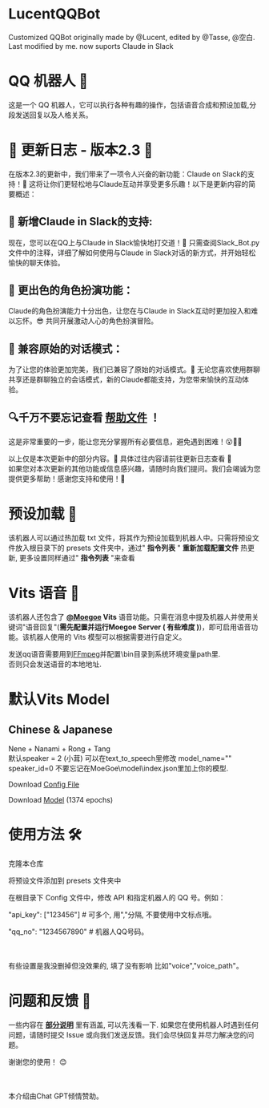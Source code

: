 # LucentQQBot
 Customized QQBot originally made by @Lucent, edited by @Tasse, @空白. Last modified by me. now suports Claude in Slack

 
# QQ 机器人 🤖
这是一个 QQ 机器人，它可以执行各种有趣的操作，包括语音合成和预设加载,分段发送回复以及人格关系。


# 🎉 更新日志 - 版本2.3 🚀
在版本2.3的更新中，我们带来了一项令人兴奋的新功能：Claude on Slack的支持！🥳 这将让你们更轻松地与Claude互动并享受更多乐趣！以下是更新内容的简要概述：

## 🌟 新增Claude in Slack的支持:
现在，您可以在QQ上与Claude in Slack愉快地打交道！🤖 只需查阅Slack_Bot.py文件中的注释，详细了解如何使用与Claude in Slack对话的新方式，并开始轻松愉快的聊天体验。
## 🎯 更出色的角色扮演功能：
Claude的角色扮演能力十分出色，让您在与Claude in Slack互动时更加投入和难以忘怀。😎 共同开展激动人心的角色扮演冒险。
## 💬 兼容原始的对话模式：
为了让您的体验更加完美，我们已兼容了原始的对话模式。💪 无论您喜欢使用群聊共享还是群聊独立的会话模式，新的Claude都能支持，为您带来愉快的互动体验。

## 🔍千万不要忘记查看 **[帮助文件](https://github.com/BlackPinkiller/LucentQQBot/blob/main/Claude教程（必读！）.pdf)** ！
 这是非常重要的一步，能让您充分掌握所有必要信息，避免遇到困难！😮🚨✅

以上仅是本次更新中的部分内容。💫 具体过往内容请前往更新日志查看 🙌 <br>如果您对本次更新的其他功能或信息感兴趣，请随时向我们提问。我们会竭诚为您提供更多帮助！感谢您支持和使用！🎯

# 预设加载 📃
该机器人可以通过热加载 txt 文件，将其作为预设加载到机器人中。只需将预设文件放入根目录下的 presets 文件夹中，通过" **指令列表** " **重新加载配置文件** 热更新, 更多设置同样通过" **指令列表** "来查看

# Vits 语音 🎤
该机器人还包含了 **[@Moegoe](https://github.com/LlmKira/MoeGoe) Vits** 语音功能。只需在消息中提及机器人并使用关键词"语音回复"(**需先配置并运行Moegoe Server ( **有些难度** )**)，即可启用语音功能。该机器人使用的 Vits 模型可以根据需要进行自定义。

发送qq语音需要用到[FFmpeg](https://github.com/BtbN/FFmpeg-Builds/releases)并配置\bin目录到系统环境变量path里.<br>否则只会发送语音的本地地址.

# 默认Vits Model
## Chinese & Japanese
Nene + Nanami + Rong + Tang<br>默认speaker = 2 (小茸)
可以在text_to_speech里修改
model_name=""
speaker_id=0
不要忘记在MoeGoe\model\index.json里加上你的模型.

Download [Config File](https://sjtueducn-my.sharepoint.com/:u:/g/personal/cjang_cjengh_sjtu_edu_cn/EYZfZuW5jtxIqIesYOpFuB4BVWtItUIO2f9YxGQZelRxaQ?e=MCZPCL)

Download [Model](https://sjtueducn-my.sharepoint.com/:u:/g/personal/cjang_cjengh_sjtu_edu_cn/EQ0IKHchgzZAt0E6GryW17EBsIlIkmby6BcO9FtoODjwNQ?e=5uzWtj) (1374 epochs)


# 使用方法 🛠️
克隆本仓库

将预设文件添加到 presets 文件夹中

在根目录下 Config 文件中，修改 API 和指定机器人的 QQ 号。例如：

"api_key": ["123456"] # 可多个, 用","分隔, 不要使用中文标点哦。

"qq_no": "1234567890" # 机器人QQ号码。

<br><br>有些设置是我没删掉但没效果的, 填了没有影响
比如"voice","voice_path"。

# 问题和反馈 🤔
一些内容在 **[部分说明](https://github.com/BlackPinkiller/LucentQQBot/blob/main/%E9%83%A8%E5%88%86%E8%AF%B4%E6%98%8E(%E7%9C%8B%E8%BF%99%E4%B8%AA).pdf)** 里有涵盖, 可以先浅看一下.
如果您在使用机器人时遇到任何问题，请随时提交 Issue 或向我们发送反馈。我们会尽快回复并尽力解决您的问题。

谢谢您的使用！ 😊




<br><br>本介绍由Chat GPT倾情赞助。
